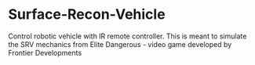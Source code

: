 # Surface-Recon-Vehicle
Control robotic vehicle with IR remote controller. This is meant to simulate the SRV mechanics from Elite Dangerous - video game developed by Frontier Developments
